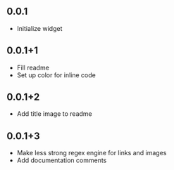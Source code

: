 ## 0.0.1

* Initialize widget

## 0.0.1+1

* Fill readme
* Set up color for inline code

## 0.0.1+2

* Add title image to readme

## 0.0.1+3

* Make less strong regex engine for links and images
* Add documentation comments